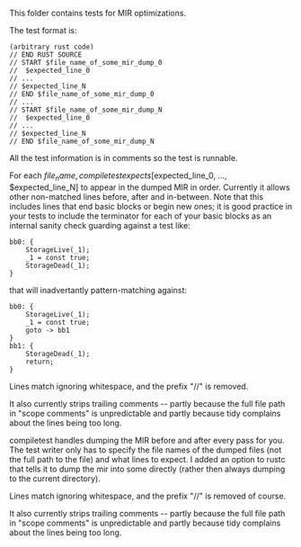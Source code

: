 This folder contains tests for MIR optimizations.

The test format is:

```
(arbitrary rust code)
// END RUST SOURCE
// START $file_name_of_some_mir_dump_0
//  $expected_line_0
// ...
// $expected_line_N
// END $file_name_of_some_mir_dump_0
// ...
// START $file_name_of_some_mir_dump_N
//  $expected_line_0
// ...
// $expected_line_N
// END $file_name_of_some_mir_dump_N
```

All the test information is in comments so the test is runnable.

For each $file_name, compiletest expects [$expected_line_0, ...,
$expected_line_N] to appear in the dumped MIR in order.  Currently it allows
other non-matched lines before, after and in-between. Note that this includes
lines that end basic blocks or begin new ones; it is good practice
in your tests to include the terminator for each of your basic blocks as an
internal sanity check guarding against a test like:

```
bb0: {
    StorageLive(_1);
    _1 = const true;
    StorageDead(_1);
}
```

that will inadvertantly pattern-matching against:

```
bb0: {
    StorageLive(_1);
    _1 = const true;
    goto -> bb1
}
bb1: {
    StorageDead(_1);
    return;
}
```

Lines match ignoring whitespace, and the prefix "//" is removed.

It also currently strips trailing comments -- partly because the full file path
in "scope comments" is unpredictable and partly because tidy complains about
the lines being too long.

compiletest handles dumping the MIR before and after every pass for you.  The
test writer only has to specify the file names of the dumped files (not the
full path to the file) and what lines to expect.  I added an option to rustc
that tells it to dump the mir into some directly (rather then always dumping to
the current directory).  

Lines match ignoring whitespace, and the prefix "//" is removed of course.

It also currently strips trailing comments -- partly because the full file path
in "scope comments" is unpredictable and partly because tidy complains about
the lines being too long.

